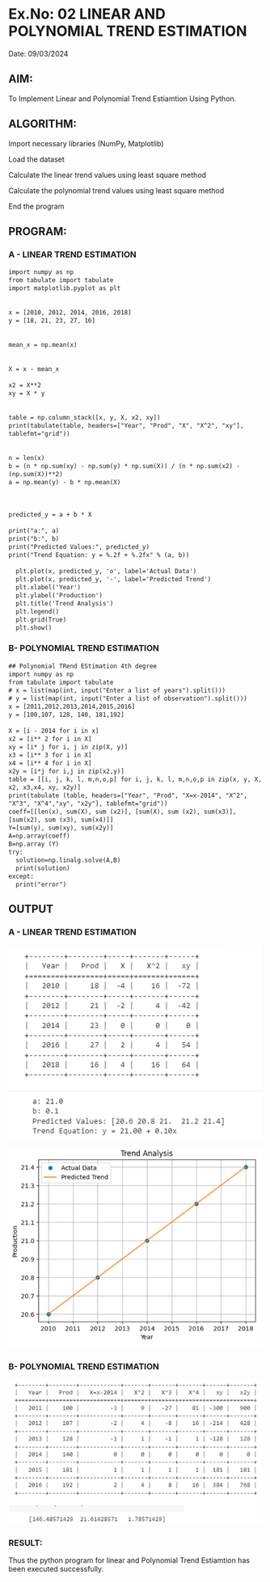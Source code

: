 # Ex.No: 02 LINEAR AND POLYNOMIAL TREND ESTIMATION
Date: 09/03/2024

## AIM:
To Implement Linear and Polynomial Trend Estiamtion Using Python.

## ALGORITHM:
Import necessary libraries (NumPy, Matplotlib)

Load the dataset

Calculate the linear trend values using least square method

Calculate the polynomial trend values using least square method

End the program

## PROGRAM:
### A - LINEAR TREND ESTIMATION
```
import numpy as np
from tabulate import tabulate
import matplotlib.pyplot as plt


x = [2010, 2012, 2014, 2016, 2018]
y = [18, 21, 23, 27, 16]


mean_x = np.mean(x)


X = x - mean_x

x2 = X**2
xy = X * y


table = np.column_stack([x, y, X, x2, xy])
print(tabulate(table, headers=["Year", "Prod", "X", "X^2", "xy"], tablefmt="grid"))


n = len(x)
b = (n * np.sum(xy) - np.sum(y) * np.sum(X)) / (n * np.sum(x2) - (np.sum(X))**2)
a = np.mean(y) - b * np.mean(X)



predicted_y = a + b * X

print("a:", a)
print("b:", b)
print("Predicted Values:", predicted_y)
print("Trend Equation: y = %.2f + %.2fx" % (a, b))

  plt.plot(x, predicted_y, 'o', label='Actual Data')
  plt.plot(x, predicted_y, '-', label='Predicted Trend')
  plt.xlabel('Year')
  plt.ylabel('Production')
  plt.title('Trend Analysis')
  plt.legend()
  plt.grid(True)
  plt.show()
```

### B- POLYNOMIAL TREND ESTIMATION
```
## Polynomial TRend EStimation 4th degree
import numpy as np
from tabulate import tabulate
# x = list(map(int, input("Enter a list of years").split()))
# y = list(map(int, input("Enter a list of observation").split()))
x = [2011,2012,2013,2014,2015,2016]
y = [100,107, 128, 140, 181,192]

X = [i - 2014 for i in x]
x2 = [i** 2 for i in X]
xy = [i* j for i, j in zip(X, y)]
x3 = [i** 3 for i in X]
x4 = [i** 4 for i in X]
x2y = [i*j for i,j in zip(x2,y)]
table = [[i, j, k, l, m,n,o,p] for i, j, k, l, m,n,o,p in zip(x, y, X, x2, x3,x4, xy, x2y)]
print(tabulate (table, headers=["Year", "Prod", "X=x-2014", "X^2", "X^3", "X^4","xy", "x2y"], tablefmt="grid"))
coeff=[[len(x), sum(X), sum (x2)], [sum(X), sum (x2), sum(x3)], [sum(x2), sum (x3), sum(x4)]]
Y=[sum(y), sum(xy), sum(x2y)]
A=np.array(coeff)
B=np.array (Y)
try:
  solution=np.linalg.solve(A,B)
  print(solution)
except:
  print("error")
```
## OUTPUT
### A - LINEAR TREND ESTIMATION
![ts1](11.png)

![ts2](22.png)

### B- POLYNOMIAL TREND ESTIMATION
![ts3](33.png)

### RESULT:
Thus the python program for linear and Polynomial Trend Estiamtion has been executed successfully.
